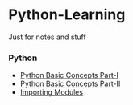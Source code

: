 # Python-Learning
Just for notes and stuff

### Python
<ul>
    <li><a href="Python Notes-I (Very Basic).ipynb">Python Basic Concepts Part-I</a></li>
    <li><a href="Python Notes-II (Very Basic).ipynb">Python Basic Concepts Part-II</a></li>
    <li><a href="howToImport.py">Importing Modules</a></li>
</ul>
